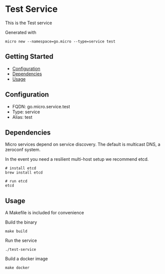 # Test Service

This is the Test service

Generated with

```
micro new --namespace=go.micro --type=service test
```

## Getting Started

- [Configuration](#configuration)
- [Dependencies](#dependencies)
- [Usage](#usage)

## Configuration

- FQDN: go.micro.service.test
- Type: service
- Alias: test

## Dependencies

Micro services depend on service discovery. The default is multicast DNS, a zeroconf system.

In the event you need a resilient multi-host setup we recommend etcd.

```
# install etcd
brew install etcd

# run etcd
etcd
```

## Usage

A Makefile is included for convenience

Build the binary

```
make build
```

Run the service
```
./test-service
```

Build a docker image
```
make docker
```